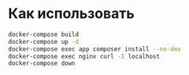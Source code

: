 # Как использовать

```bash
docker-compose build
docker-compose up -d
docker-compose exec app composer install --no-dev
docker-compose exec nginx curl -I localhost
docker-compose down
```

